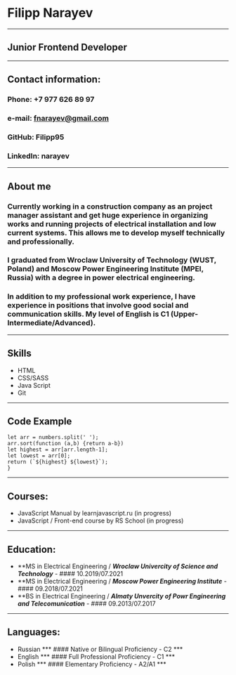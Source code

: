 # Filipp Narayev
***
## Junior Frontend Developer
*****
## Contact information:

### **Phone:** +7 977 626 89 97
### **e-mail:** fnarayev@gmail.com
### **GitHub:** Filipp95
### **LinkedIn:** narayev
*****
## About me

### Currently working in a construction company as an project manager assistant and get huge experience in organizing works and running projects of electrical installation and low current systems. This allows me to develop myself technically and professionally.
### I graduated from Wroclaw University of Technology (WUST, Poland) and Moscow Power Engineering Institute (MPEI, Russia) with a degree in power electrical engineering.
### In addition to my professional work experience, I have experience in positions that involve good social and communication skills. My level of English is C1 (Upper-Intermediate/Advanced).
*****
## Skills

* HTML
* CSS/SASS
* Java Script
* Git
*****
## Code Example

``` function highAndLow(numbers){
let arr = numbers.split(' ');
arr.sort(function (a,b) {return a-b})
let highest = arr[arr.length-1];
let lowest = arr[0];
return (`${highest} ${lowest}`);
}
```
*****
## Courses:

* JavaScript Manual by learnjavascript.ru (in progress)
* JavaScript / Front-end course by RS School (in progress)
*****
## Education:

* **MS in Electrical Engineering / ***Wroclaw Univercity of Science and Technology*** - #### 10.2019/07.2021
* **MS in Electrical Engineering / ***Moscow Power Engineering Institute*** - #### 09.2018/07.2021
* **BS in Electrical Engineering / ***Almaty Unvercity of Powr Engineering and Telecomunication*** - #### 09.2013/07.2017
*****

## Languages:
* Russian
    *** #### Native or Bilingual Proficiency - C2 *** 
* English
    *** #### Full Professional Proficiency - C1 ***
* Polish
    *** #### Elementary Proficiency - A2/A1 ***